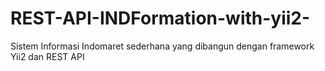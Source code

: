# REST-API-INDFormation-with-yii2-
Sistem Informasi Indomaret sederhana yang dibangun dengan framework Yii2 dan REST API
